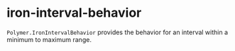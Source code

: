 iron-interval-behavior
==========

`Polymer.IronIntervalBehavior` provides the behavior for an interval within a minimum to maximum range.
